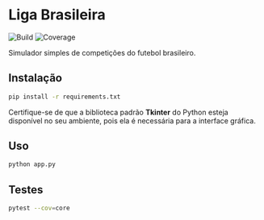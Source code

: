 # Liga Brasileira

![Build](https://github.com/example/LigaBrasileira/actions/workflows/ci.yml/badge.svg)
![Coverage](https://img.shields.io/badge/coverage-90%25-brightgreen.svg)

Simulador simples de competições do futebol brasileiro.

## Instalação

```bash
pip install -r requirements.txt
```

Certifique-se de que a biblioteca padrão **Tkinter** do Python esteja
disponível no seu ambiente, pois ela é necessária para a interface gráfica.

## Uso

```bash
python app.py
```

## Testes

```bash
pytest --cov=core
```
